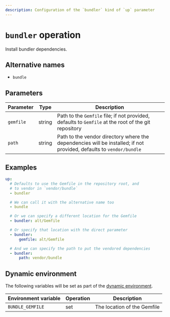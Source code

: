 ```yaml
---
description: Configuration of the `bundler` kind of `up` parameter
---
```


# `bundler` operation

Install bundler dependencies.

## Alternative names

- `bundle`

## Parameters

| Parameter        | Type      | Description                                           |
|------------------|-----------|-------------------------------------------------------|
| `gemfile` | string | Path to the `Gemfile` file; if not provided, defaults to `Gemfile` at the root of the git repository |
| `path` | string | Path to the vendor directory where the dependencies will be installed; if not provided, defaults to `vendor/bundle` |

## Examples

```yaml
up:
  # Defaults to use the Gemfile in the repository root, and
  # to vendor in `vendor/bundle`
  - bundler

  # We can call it with the alternative name too
  - bundle

  # Or we can specify a different location for the Gemfile
  - bundler: alt/Gemfile

  # Or specify that location with the direct parameter
  - bundler:
      gemfile: alt/Gemfile

  # And we can specify the path to put the vendored dependencies
  - bundler:
      path: vendor/bundle
```

## Dynamic environment

The following variables will be set as part of the [dynamic environment](/reference/dynamic-environment).

| Environment variable | Operation | Description |
|----------------------|-----------|-------------|
| `BUNDLE_GEMFILE` | set | The location of the Gemfile |
